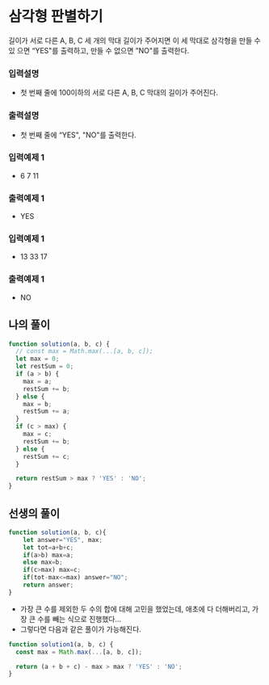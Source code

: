 
# 삼각형 판별하기

길이가 서로 다른 A, B, C 세 개의 막대 길이가 주어지면 이 세 막대로 삼각형을 만들 수 있 으면 “YES"를 출력하고, 만들 수 없으면 ”NO"를 출력한다.
### 입력설명
- 첫 번째 줄에 100이하의 서로 다른 A, B, C 막대의 길이가 주어진다.
### 출력설명
- 첫 번째 줄에 “YES", "NO"를 출력한다.
### 입력예제 1 
- 6 7 11
### 출력예제 1 
- YES
### 입력예제 1 
- 13 33 17
### 출력예제 1 
- NO

## 나의 풀이
```js
function solution(a, b, c) {
  // const max = Math.max(...[a, b, c]);
  let max = 0;
  let restSum = 0;
  if (a > b) {
    max = a;
    restSum += b;
  } else {
    max = b;
    restSum += a;
  }
  if (c > max) {
    max = c;
    restSum += b;
  } else {
    restSum += c;
  }

  return restSum > max ? 'YES' : 'NO';
}
```

## 선생의 풀이
```js
function solution(a, b, c){
    let answer="YES", max;
    let tot=a+b+c;
    if(a>b) max=a;
    else max=b;
    if(c>max) max=c;
    if(tot-max<=max) answer="NO"; 
    return answer;
}
```

- 가장 큰 수를 제외한 두 수의 합에 대해 고민을 했었는데, 애초에 다 더해버리고, 가장 큰 수를 빼는 식으로 진행했다...
- 그렇다면 다음과 같은 풀이가 가능해진다.

```js
function solution1(a, b, c) {
  const max = Math.max(...[a, b, c]);

  return (a + b + c) - max > max ? 'YES' : 'NO';
}
```